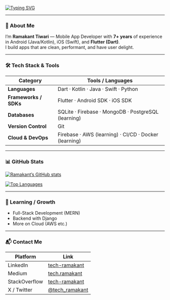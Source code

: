[![Typing SVG](https://readme-typing-svg.herokuapp.com?font=Fira+Code&pause=1000&color=36BCF7&width=600&lines=flutter+clean;flutter+pub+get;Hi%2C+I%27m+Ramakant+Tiwari;+Mobile+%26+Fullstack+Specialist)](https://git.io/typing-svg)

---

### 👋 About Me

I’m **Ramakant Tiwari** — Mobile App Developer with **7+ years** of experience in Android (Java/Kotlin), iOS (Swift), and **Flutter (Dart)**.  
I build apps that are clean, performant, and have user delight.

---

### 🛠 Tech Stack & Tools

| Category        | Tools / Languages |
|-----------------|-------------------|
| **Languages**   | Dart · Kotlin · Java · Swift · Python |
| **Frameworks / SDKs** | Flutter · Android SDK · iOS SDK |
| **Databases**   | SQLite · Firebase · MongoDB · PostgreSQL (learning) |
| **Version Control** | Git |
| **Cloud & DevOps** | Firebase · AWS (learning) · CI/CD · Docker (learning) |

---

### 📊 GitHub Stats

[![Ramakant’s GitHub stats](https://github-readme-stats.vercel.app/api?username=tech-ramakant&show_icons=true&theme=tokyonight)](https://github.com/tech-ramakant)

[![Top Languages](https://github-readme-stats.vercel.app/api/top-langs/?username=tech-ramakant&layout=compact&theme=tokyonight)](https://github.com/tech-ramakant)

---

### 🌱 Learning / Growth

- Full-Stack Development (MERN)  
- Backend with Django  
- More on Cloud (AWS etc.)  

---

### 📬 Contact Me

| Platform | Link |
|---|---|
| LinkedIn | [tech-ramakant](https://www.linkedin.com/in/tech-ramakant) |
| Medium | [tech.ramakant](https://medium.com/@tech.ramakant) |
| StackOverflow | [tech-ramakant](https://stackoverflow.com/users/28200428/tech-ramakant) |
| X / Twitter | [@tech_ramakant](https://x.com/tech_ramakant) |

